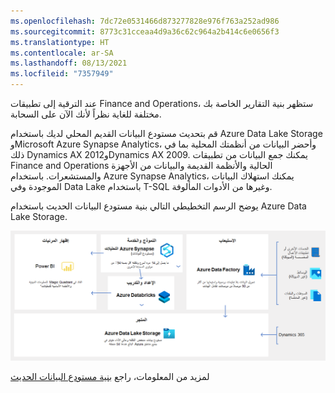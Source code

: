 ```yaml
---
ms.openlocfilehash: 7dc72e0531466d873277828e976f763a252ad986
ms.sourcegitcommit: 8773c31cceaa4d9a36c62c964a2b414c6e0656f3
ms.translationtype: HT
ms.contentlocale: ar-SA
ms.lasthandoff: 08/13/2021
ms.locfileid: "7357949"
---
```

عند الترقية إلى تطبيقات Finance and Operations، ستظهر بنية التقارير الخاصة بك مختلفة للغاية نظراً لأنك الآن على السحابة. 

قم بتحديث مستودع البيانات القديم المحلي لديك باستخدام Azure Data Lake Storage وMicrosoft Azure Synapse Analytics، وأحضر البيانات من أنظمتك المحلية بما في ذلك Dynamics AX 2012وDynamics AX 2009. يمكنك جمع البيانات من تطبيقات Finance and Operations الحالية والأنظمة القديمة والبيانات من الأجهزة والمستشعرات. باستخدام Azure Synapse Analytics، يمكنك استهلاك البيانات الموجودة وفي Data Lake باستخدام T-SQL وغيرها من الأدوات المألوفة. 

يوضح الرسم التخطيطي التالي بنية مستودع البيانات الحديث باستخدام Azure Data Lake Storage. 


 
![الرسم التخطيطي لمستودع البيانات الحديث باستخدام Azure Data Lake Storage.](../media/modern-data-warehouse.png) 


لمزيد من المعلومات، راجع [بنية مستودع البيانات الحديث](/azure/architecture/solution-ideas/articles/modern-data-warehouse/?azure-portal=true)

